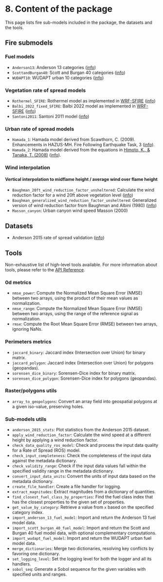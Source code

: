 # 8. Content of the package

This page lists fire sub-models included in the package, the datasets and the tools.

## Fire submodels
### Fuel models

- `Anderson13`: Anderson 13 categories ([info](./fire_models_info/21_fuel_models/02_Anderson.md))
- `ScottandBurgan40`: Scott and Burgan 40 categories ([info](./fire_models_info/21_fuel_models/03_SB40.md))
- `WUDAPT10`: WUDAPT urban 10 categories ([info](./fire_models_info/21_fuel_models/50_WUDAPT.md))

### Vegetation rate of spread models

- `Rothermel_SFIRE`: Rothermel model as implemented in [WRF-SFIRE](https://github.com/openwfm/WRF-SFIRE) ([info](./fire_models_info/22_rate_of_spread_models/02_Rothermel.md))
- `Balbi_2022_fixed_SFIRE`: Balbi 2022 model as implemented in [WRF-SFIRE](https://github.com/openwfm/WRF-SFIRE) ([info](./fire_models_info/22_rate_of_spread_models/03_Balbi2022.md))
- `Santoni2011`: Santoni 2011 model ([info](./fire_models_info/22_rate_of_spread_models/04_Santoni2011.md))

### Urban rate of spread models
- `Hamada_1`: Hamada model derived from Scawthorn, C. (2009). Enhancements in HAZUS-MH. Fire Following Earthquake Task, 3 ([info](./fire_models_info/22_rate_of_spread_models/50_Hamada1.md)).
- `Hamada_2`: Hamada model derived from the equations in [Himoto, K., & Tanaka, T. (2008)](https://doi.org/10.1016/j.firesaf.2007.12.008) ([info](./fire_models_info/22_rate_of_spread_models/51_Hamada2.md)).

### Wind interpolation 

#### Vertical interpolation to midflame height / average wind over flame height

- `Baughman_20ft_wind_reduction_factor_unsheltered`: Calculate the wind reduction factor for a wind 20ft above vegetation level ([info](./fire_models_info/23_wind_red_factor/index.md))
- `Baughman_generalized_wind_reduction_factor_unsheltered`: Generalized version of wind reduction factor from Baughman and Albini (1980) ([info](./fire_models_info/23_wind_red_factor/index.md))
- `Masson_canyon`: Urban canyon wind speed Masson (2000)

## Datasets

- Anderson 2015 rate of spread validation ([info](./dataset_experiments/Anderson_2015_dataset.md))

## Tools

Non-exhaustive list of high-level tools available. For more information about tools, please refer to the [API Reference](./api/index.rst).

### 0d metrics
- `nmse_power`: Compute the Normalized Mean Square Error (NMSE) between two arrays, using the product of their mean values as normalization.
- `nmse_range`: Compute the Normalized Mean Square Error (NMSE) between two arrays, using the range of the reference signal as normalization.
- `rmse`: Compute the Root Mean Square Error (RMSE) between two arrays, ignoring NaNs.

### Perimeters metrics

- `jaccard_binary`: Jaccard index (Intersection over Union) for binary matrix.
- `jaccard_polygon`: Jaccard index (Intersection over Union) for polygons (geopandas).
- `sorensen_dice_binary`: Sorensen-Dice index for binary matrix.
- `sorensen_dice_polygon`: Sorensen-Dice index for polygons (geopandas).

### Raster/polygons utils

- `array_to_geopolygons`: Convert an array field into geospatial polygons at a given iso-value, preserving holes.

### Sub-models utils

- `anderson_2015_stats`: Plot statistics from the Anderson 2015 dataset.
- `apply_wind_reduction_factor`: Calculate the wind speed at a different height by applying a wind reduction factor.
- `check_data_quality_ros_model`: Check and process the input data quality for a Rate of Spread (ROS) model.
- `check_input_completeness`: Check the completeness of the input data against the metadata dictionary.
- `check_validity_range`: Check if the input data values fall within the specified validity range in the metadata dictionary.
- `convert_input_data_units`: Convert the units of input data based on the metadata dictionary.
- `create_file_handler`: Create a file handler for logging.
- `extract_magnitudes`: Extract magnitudes from a dictionary of quantities.
- `find_closest_fuel_class_by_properties`: Find the fuel class index that has the closest properties to the given set of properties.
- `get_value_by_category`: Retrieve a value from `x` based on the specified category index.
- `import_anderson_13_fuel_model`: Import and return the Anderson 13 fuel model data.
- `import_scott_burgan_40_fuel_model`: Import and return the Scott and Burgan 40 fuel model data, with optional complementary computations.
- `import_wudapt_fuel_model`: Import and return the WUDAPT urban fuel model data.
- `merge_dictionaries`: Merge two dictionaries, resolving key conflicts by favoring one dictionary.
- `set_logging_level`: Set the logging level for both the logger and all its handlers.
- `sobol_seq`: Generate a Sobol sequence for the given variables with specified units and ranges.
